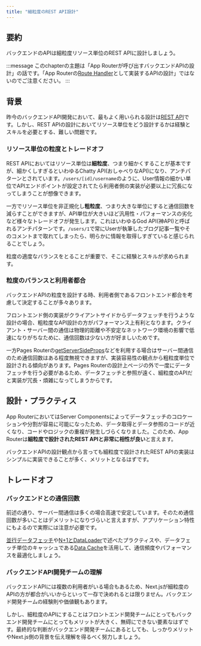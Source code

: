 ```yaml
---
title: "細粒度のREST API設計"
---
```


## 要約

バックエンドのAPIは細粒度リソース単位のREST APIに設計しましょう。

:::message
このchapterの主題は「App Routerが呼び出すバックエンドAPIの設計」の話です。「App Routerの[Route Handler](https://nextjs.org/docs/app/building-your-application/routing/route-handlers)として実装するAPIの設計」ではないのでご注意ください。
:::

## 背景

昨今のバックエンドAPI開発において、最もよく用いられる設計は[REST API](https://learn.microsoft.com/ja-jp/azure/architecture/best-practices/api-design)です。しかし、REST APIの設計においてリソース単位をどう設計するかは経験とスキルを必要とする、難しい問題です。

### リソース単位の粒度とトレードオフ

REST APIにおいてはリソース単位は**細粒度**、つまり細かくすることが基本ですが、細かくしすぎるといわゆるChatty API(おしゃべりなAPI)になり、アンチパターンとされています。`/users/[id]/username`のように、User情報の細かい単位でAPIエンドポイントが設定されてたら利用者側の実装が必要以上に冗長になってしまうことが想像できます。

一方でリソース単位を非正規化し**粗粒度**、つまり大きな単位にすると通信回数を減らすことができますが、API単位が大きいほど汎用性・パフォーマンスの劣化など様々なトレードオフが発生します。これはいわゆるGod API(神API)と呼ばれるアンチパターンです。`/users/1`で常にUserが執筆したブログ記事一覧やそのコメントまで取れてしまったら、明らかに情報を取得しすぎていると感じられることでしょう。

粒度の適度なバランスをとることが重要で、そこに経験とスキルが求められます。

### 粒度のバランスと利用者都合

バックエンドAPIの粒度を設計する時、利用者側であるフロントエンド都合を考慮して決定することが多々あります。

フロントエンド側の実装がクライアントサイドからデータフェッチを行うような設計の場合、粗粒度なAPI設計の方がパフォーマンス上有利となります。クライアント・サーバー間の通信は物理的距離や不安定なネットワーク環境の影響で低速になりがちなために、通信回数は少ない方が好ましいためです。

一方Pages Routerの[getServerSideProps](https://nextjs.org/docs/pages/building-your-application/data-fetching/get-server-side-props)などを利用する場合はサーバー間通信のため通信回数はある程度無視できますが、実装容易性の観点から粗粒度単位で設計される傾向があります。Pages Routerの設計上ページの外で一度にデータフェッチを行う必要があるため、データフェッチと参照が遠く、細粒度のAPIだと実装が冗長・煩雑になってしまうからです。

## 設計・プラクティス

App RouterにおいてはServer Componentsによってデータフェッチのコロケーションや分割が容易に可能になったため、データ取得とデータ参照のコードが近くなり、コードやロジックの重複が発生しづらくなりました。このため、App Routerは**細粒度で設計されたREST APIと非常に相性が良い**と言えます。

バックエンドAPIの設計観点から言っても細粒度で設計されたREST APIの実装はシンプルに実装できることが多く、メリットとなるはずです。

## トレードオフ

### バックエンドとの通信回数

前述の通り、サーバー間通信は多くの場合高速で安定しています。そのため通信回数が多いことはデメリットになりづらいと言えますが、アプリケーション特性にもよるので実際には注意が必要です。

[並行データフェッチ](part_1_parallel_fetch)や[N+1とDataLoader](part_1_data_loader)で述べたプラクティスや、データフェッチ単位のキャッシュである[Data Cache](https://nextjs.org/docs/app/building-your-application/caching)を活用して、通信頻度やパフォーマンスを最適化しましょう。

### バックエンドAPI開発チームの理解

バックエンドAPIには複数の利用者がいる場合もあるため、Next.jsが細粒度のAPIの方が都合がいいからといって一存で決めれるとは限りません。バックエンド開発チームの経験則や価値観もあります。

しかし、細粒度のAPIにすることはフロントエンド開発チームにとってもバックエンド開発チームにとってもメリットが大きく、無碍にできない要素なはずです。最終的な判断がバックエンド開発チームにあるとしても、しっかりメリットやNext.js側の背景を伝え理解を得るべく努力しましょう。

